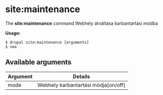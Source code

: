 # site:maintenance
The **site:maintenance** command Webhely átváltása karbantartási módba

**Usage:**
```
$ drupal site:maintenance [arguments] 
$ sma  
```

## Available arguments
Argument | Details
---------|-------------
mode | Webhely karbantartási módja[on/off]
